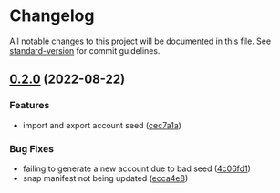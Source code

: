 # Changelog

All notable changes to this project will be documented in this file. See [standard-version](https://github.com/conventional-changelog/standard-version) for commit guidelines.

## [0.2.0](https://github.com/piotr-roslaniec/aleo-wallet-snap/compare/v0.1.0...v0.2.0) (2022-08-22)


### Features

* import and export account seed ([cec7a1a](https://github.com/piotr-roslaniec/aleo-wallet-snap/commit/cec7a1a5372eba9ceb8578230832402a36130a0f))


### Bug Fixes

* failing to generate a new account due to bad seed ([4c06fd1](https://github.com/piotr-roslaniec/aleo-wallet-snap/commit/4c06fd1e9b768361814d69aaff127903af28f6c5))
* snap manifest not being updated ([ecca4e8](https://github.com/piotr-roslaniec/aleo-wallet-snap/commit/ecca4e8cf69500aeb8eba976875f7bd0913b33cc))
